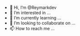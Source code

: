 - 👋 Hi, I’m @Reymarkdev
- 👀 I’m interested in ...
- 🌱 I’m currently learning ...
- 💞️ I’m looking to collaborate on ...
- 📫 How to reach me ...

<!---
Reymarkdev/Reymarkdev is a ✨ special ✨ repository because its `README.md` (this file) appears on your GitHub profile.
You can click the Preview link to take a look at your changes.
--->
